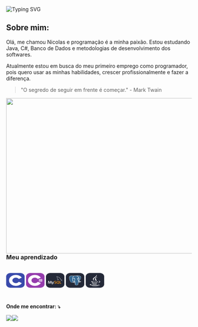 <img src="https://readme-typing-svg.demolab.com?font=Fira+Code&weight=900&size=32&duration=2500&pause=1000&color=911DF7&random=false&width=435&lines=Hello+world!" alt="Typing SVG">

## Sobre mim:

 Olá, me chamou Nicolas e programação é a minha paixão. Estou estudando Java, C#, Banco de Dados e metodologias de desenvolvimento dos softwares. 

Atualmente estou em busca do meu primeiro emprego como programador, pois quero usar as minhas habilidades, crescer profissionalmente e fazer a diferença.

>"O segredo de seguir em frente é começar." - Mark Twain

<img align="right" height="422" width="700" src="https://i.pinimg.com/originals/7a/e3/c7/7ae3c7ad104a968dc735871c0bf17608.gif">


<h3 align="left">Meu aprendizado </h3>
<div align="left"><br>
  <img  height="40" width="50" src="https://github.com/tandpfun/skill-icons/blob/main/icons/C.svg">
  <img  height="40" width="50" src="https://github.com/tandpfun/skill-icons/blob/main/icons/CS.svg">
  <img  height="40" width="50" src="https://github.com/tandpfun/skill-icons/blob/main/icons/MySQL-Dark.svg"/>
  <img  height="40" width="50" src="https://github.com/tandpfun/skill-icons/blob/main/icons/PostgreSQL-Dark.svg"/>
  <img  height="40" width="50" src="https://github.com/tandpfun/skill-icons/blob/main/icons/Java-Dark.svg"/>
 
</div>

 #
 
   <p>
    
  <p><b> Onde me encontrar: ⤵️</p>
   </p>
   <a  href = "mailto:kenzonicolas8@gmail.com"><img align="left" src="https://img.shields.io/badge/-Gmail-%23333?style=for-the-badge&logo=gmail&logoColor=white" target="_blank"></a>
  <a href="https://www.linkedin.com/in/nicolas-onishi-b893b6212/" target="_blank"><img align="left" src="https://img.shields.io/badge/-LinkedIn-%230077B5?style=for-the-badge&logo=linkedin&logoColor=white" target="_blank"></a> 
</div>

